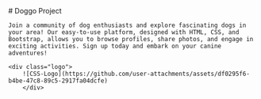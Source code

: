 <!DOCTYPE html>
<html lang="en">
<head>
    <meta charset="UTF-8">
    <meta name="viewport" content="width=device-width, initial-scale=1.0">
    <title>Document</title>
    <style>
  .logo{
    height: 30px
  }
    </style>
</head>
<body>
    # Doggo Project 

    Join a community of dog enthusiasts and explore fascinating dogs in your area! Our easy-to-use platform, designed with HTML, CSS, and Bootstrap, allows you to browse profiles, share photos, and engage in exciting activities. Sign up today and embark on your canine adventures!

    <div class="logo">
        ![CSS-Logo](https://github.com/user-attachments/assets/df0295f6-b4be-47c8-89c5-2917fa04dcfe)
        </div>
</body>
</html>
